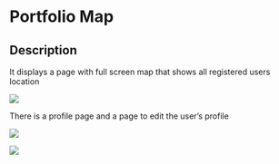 ﻿# **Portfolio Map**
## Description
It displays a page with full screen map that shows all registered users location

![](Aspose.Words.544fb2ef-31df-4003-9d55-7fe27c1810d9.001.png)

There is a profile page and a page to edit the user’s profile

![](Aspose.Words.544fb2ef-31df-4003-9d55-7fe27c1810d9.002.png)

![](Aspose.Words.544fb2ef-31df-4003-9d55-7fe27c1810d9.003.png)
